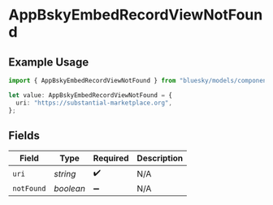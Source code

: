 # AppBskyEmbedRecordViewNotFound

## Example Usage

```typescript
import { AppBskyEmbedRecordViewNotFound } from "bluesky/models/components";

let value: AppBskyEmbedRecordViewNotFound = {
  uri: "https://substantial-marketplace.org",
};
```

## Fields

| Field              | Type               | Required           | Description        |
| ------------------ | ------------------ | ------------------ | ------------------ |
| `uri`              | *string*           | :heavy_check_mark: | N/A                |
| `notFound`         | *boolean*          | :heavy_minus_sign: | N/A                |